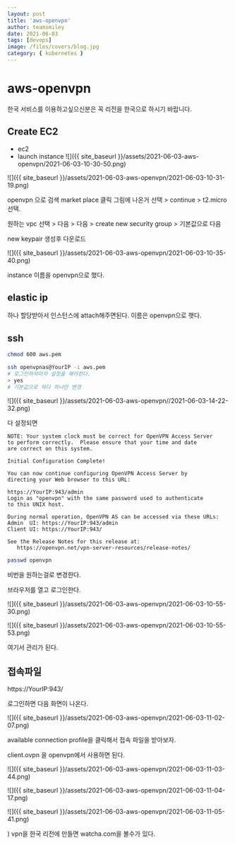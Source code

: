 ```yaml
---
layout: post
title: 'aws-openvpn'
author: teamsmiley
date: 2021-06-03
tags: [devops]
image: /files/covers/blog.jpg
category: { kubernetes }
---
```


# aws-openvpn

한국 서비스를 이용하고싶으신분은 꼭 리전을 한국으로 하시기 바랍니다.

## Create EC2

- ec2
- launch instance
  ![]({{ site_baseurl }}/assets/2021-06-03-aws-openvpn/2021-06-03-10-30-50.png)

![]({{ site_baseurl }}/assets/2021-06-03-aws-openvpn/2021-06-03-10-31-19.png)

openvpn 으로 검색 market place 클릭 그림에 나온거 선택 > continue > t2.micro 선택.

원하는 vpc 선택 > 다음 > 다음 > create new security group > 기본값으로 다음

new keypair 생성후 다운로드

![]({{ site_baseurl }}/assets/2021-06-03-aws-openvpn/2021-06-03-10-35-40.png)

instance 이름을 openvpn으로 했다.

## elastic ip

하나 할당받아서 인스턴스에 attach해주면된다. 이름은 openvpn으로 햇다.

## ssh

```bash
chmod 600 aws.pem

ssh openvpnas@YourIP -i aws.pem
# 로그인하자마자 설정을 해야한다.
> yes
# 기본값으로 하다 하나만 변경
```

![]({{ site_baseurl }}/assets/2021-06-03-aws-openvpn//2021-06-03-14-22-32.png)

다 설정되면

```text
NOTE: Your system clock must be correct for OpenVPN Access Server
to perform correctly.  Please ensure that your time and date
are correct on this system.

Initial Configuration Complete!

You can now continue configuring OpenVPN Access Server by
directing your Web browser to this URL:

https://YourIP:943/admin
Login as "openvpn" with the same password used to authenticate
to this UNIX host.

During normal operation, OpenVPN AS can be accessed via these URLs:
Admin  UI: https://YourIP:943/admin
Client UI: https://YourIP:943/

See the Release Notes for this release at:
   https://openvpn.net/vpn-server-resources/release-notes/
```

```bash
passwd openvpn
```

비번을 원하는걸로 변경한다.

브라우저를 열고 로그인한다.

![]({{ site_baseurl }}/assets/2021-06-03-aws-openvpn/2021-06-03-10-55-30.png)

![]({{ site_baseurl }}/assets/2021-06-03-aws-openvpn/2021-06-03-10-55-53.png)

여기서 관리가 된다.

## 접속파일

https://YourIP:943/

로그인하면 다음 화면이 나온다.

![]({{ site_baseurl }}/assets/2021-06-03-aws-openvpn/2021-06-03-11-02-07.png)

available connection profile을 클릭해서 접속 파일을 받아보자.

client.ovpn 을 openvpn에서 사용하면 된다.

![]({{ site_baseurl }}/assets/2021-06-03-aws-openvpn/2021-06-03-11-03-44.png)

![]({{ site_baseurl }}/assets/2021-06-03-aws-openvpn/2021-06-03-11-04-17.png)

![]({{ site_baseurl }}/assets/2021-06-03-aws-openvpn/2021-06-03-11-05-41.png)

)
vpn을 한국 리전에 만들면 watcha.com을 볼수가 있다.
